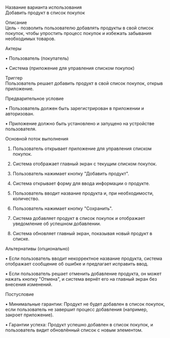 Название варианта использования  
Добавить продукт в список покупок

Описание  
Цель - позволить пользователю добавлять продукты в свой список покупок, чтобы упростить процесс покупок и избежать забывания необходимых товаров.

Актеры  

• Пользователь (покупатель)

• Система (приложение для управления списком покупок)

Триггер  
Пользователь решает добавить продукт в свой список покупок, открыв приложение.

Предварительное условие  

• Пользователь должен быть зарегистрирован в приложении и авторизован.

• Приложение должно быть установлено и запущено на устройстве пользователя.

Основной поток выполнения  

1. Пользователь открывает приложение для управления списком покупок.

2. Система отображает главный экран с текущим списком покупок.

3. Пользователь нажимает кнопку "Добавить продукт".

4. Система открывает форму для ввода информации о продукте.

5. Пользователь вводит название продукта и, при необходимости, количество.

6. Пользователь нажимает кнопку "Сохранить".

7. Система добавляет продукт в список покупок и отображает уведомление об успешном добавлении.

8. Система обновляет главный экран, показывая новый продукт в списке.

Альтернативы (опционально)  

• Если пользователь вводит некорректное название продукта, система отображает сообщение об ошибке и предлагает исправить ввод.

• Если пользователь решает отменить добавление продукта, он может нажать кнопку "Отмена", и система вернёт его на главный экран без внесения изменений.

Постусловие  

• Минимальные гарантии: Продукт не будет добавлен в список покупок, если пользователь не завершит процесс добавления (например, закроет приложение).

• Гарантии успеха: Продукт успешно добавлен в список покупок, и пользователь видит обновлённый список с новым элементом.
